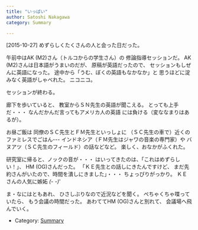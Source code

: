 ```yaml
---
title: "いっぱい"
author: Satoshi Nakagawa
category: Summary

---
```


[2015-10-27]  めずらしくたくさんの人と会った日だった。

 午前中はAK (M2)さん（トルコからの学生さん）の
修論指導セッションだ。
AK (M2)さんは日本語がうまいのだが、
原稿が英語だったので、
セッションもしぜんに英語になった。
途中から「うむ、ぼくの英語もなかなか」と
思うほどに淀みなく英語がしゃべれた。
ニコニコ。

 セッションが終わる。

 廊下を歩いていると、
教室からＳＮ先生の英語が聞こえる。
とっても上手だ・・・
なんだかんだ言ってもアメリカ人の英語
には負ける（変ななまりはあるが）。

<!--more-->

 お昼ご飯は
同僚のＳＣ先生とＦＭ先生といっしょに
（ＳＣ先生の車で）近くのファミレスでごはん---
インドネシア（ＦＭ先生はジャワの音楽の専門家）や
バヌアツ（ＳＣ先生のフィールド）の話などなど。
楽しく、おなかがふくれた。

 研究室に帰ると、ノックの音が・・・
はいってきたのは、「これはめずらしい！」、
HM (OG)さんだった。
「ＫＥ先生との話しにきたんですけど、
まだ先約さんがいたので、時間を潰しにきました」・・・
ちょっぴりがっかり。
ＫＥさんの人気に嫉妬 _(- -)_'

 ま・なにはともあれ、
ひさしぶりなので近況などを聞く。
ぺちゃくちゃ喋っていたら、
もう会議の時間だった。
あわててHM (OG)さんと別れて、
会議場へ飛んでいく。

- Category: [Summary](categories.html#Summary)

